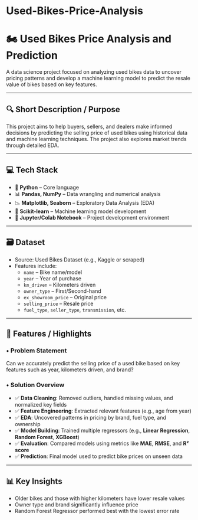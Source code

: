 # Used-Bikes-Price-Analysis

# 🏍️ Used Bikes Price Analysis and Prediction

A data science project focused on analyzing used bikes data to uncover pricing patterns and develop a machine learning model to predict the resale value of bikes based on key features.

---

## 🔍 Short Description / Purpose

This project aims to help buyers, sellers, and dealers make informed decisions by predicting the selling price of used bikes using historical data and machine learning techniques. The project also explores market trends through detailed EDA.

---

## 💻 Tech Stack

- 🐍 **Python** – Core language  
- 📊 **Pandas, NumPy** – Data wrangling and numerical analysis  
- 📉 **Matplotlib, Seaborn** – Exploratory Data Analysis (EDA)  
- 🤖 **Scikit-learn** – Machine learning model development  
- 📂 **Jupyter/Colab Notebook** – Project development environment

---

## 🗃️ Dataset

- Source: Used Bikes Dataset (e.g., Kaggle or scraped)
- Features include:
  - `name` – Bike name/model  
  - `year` – Year of purchase  
  - `km_driven` – Kilometers driven  
  - `owner_type` – First/Second-hand  
  - `ex_showroom_price` – Original price  
  - `selling_price` – Resale price  
  - `fuel_type`, `seller_type`, `transmission`, etc.

---

## 🎯 Features / Highlights

### • Problem Statement

Can we accurately predict the selling price of a used bike based on key features such as year, kilometers driven, and brand?

### • Solution Overview

- ✅ **Data Cleaning**: Removed outliers, handled missing values, and normalized key fields  
- ✅ **Feature Engineering**: Extracted relevant features (e.g., age from year)  
- ✅ **EDA**: Uncovered patterns in pricing by brand, fuel type, and ownership  
- ✅ **Model Building**: Trained multiple regressors (e.g., **Linear Regression**, **Random Forest**, **XGBoost**)  
- ✅ **Evaluation**: Compared models using metrics like **MAE**, **RMSE**, and **R² score**  
- ✅ **Prediction**: Final model used to predict bike prices on unseen data

---

## 📊 Key Insights

- Older bikes and those with higher kilometers have lower resale values  
- Owner type and brand significantly influence price  
- Random Forest Regressor performed best with the lowest error rate
